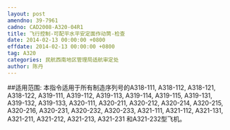 ```yaml
---
layout: post
amendno: 39-7961
cadno: CAD2008-A320-04R1
title: 飞行控制-可配平水平安定面作动筒-检查
date: 2014-02-13 00:00:00 +0800
effdate: 2014-02-13 00:00:00 +0800
tag: A320
categories: 民航西南地区管理局适航审定处
author: 陈丹
---
```


##适用范围:
本指令适用于所有制造序列号的A318-111, A318-112, A318-121, A318-122, A319-111, A319-112, A319-113, A319-114, A319-115, A319-131, A319-132, A319-133, A320-111, A320-211, A320-212, A320-214, A320-215, A320-216, A320-231, A320-232, A320-233, A321-111, A321-112, A321-131, A321-211, A321-212, A321-213, A321-231 和A321-232型飞机。

